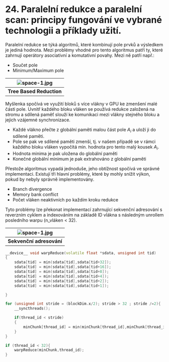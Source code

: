 # 24. Paralelní redukce a paralelní scan: principy fungování ve vybrané technologii a příklady užití.

Paralelní redukce se týká algoritmů, které kombinují pole prvků a výsledkem je jediná hodnota. Mezi
problémy vhodné pro tento algoritmus patří ty, které zahrnují operátory asociativní a komutativní
povahy. Mezi ně patří např.:

- Součet pole
- Minimum/Maximum pole


| ![space-1.jpg](https://miro.medium.com/max/1318/1*Og9Zs9jCSeBigqVVqw0sDA.png) |
|:-----------------------------------------------------------------------------:|
|                          <b>Tree Based Reduction</b>                          |


Myšlenka spočívá ve využití bloků s více vlákny v GPU ke zmenšení malé části pole. Uvnitř každého
bloku vláken se používá redukce založená na stromu a sdílená paměť slouží ke komunikaci mezi vlákny
stejného bloku a jejich vzájemné synchronizace.

- Každé vlákno přečte z globální paměti malou část pole $A_i$ a uloží ji do sdílené paměti.
- Pole se pak ve sdílené paměti zmenší, tj. v našem případě se v rámci každého bloku vláken vypočítá min. hodnota pro tento malý kousek $A_i$.
- Hodnota minima je pak uložena do globální paměti
- Konečné globální minimum je pak extrahováno z globální paměti

Přestože algoritmus vypadá jednoduše, jeho obtížnost spočívá ve správné implementaci. Existují tři hlavní problémy, které by mohly snížit výkon, pokud by nebyly správně implementovány.

- Branch divergence
- Memory bank conflict
- Počet vláken neaktivních po každím kroku redukce

Tyto problémy lze překonat implementací zahrnující sekvenční adresování s reverzním cyklem a 
indexováním na základě ID vlákna s následným unrollem posledního warpu (n_vláken < 32).

| ![space-1.jpg](https://miro.medium.com/max/1400/1*l1uoTZpQUW8YaSjFpcMNlw.png) |
|:-----------------------------------------------------------------------------:|
|                          <b>Sekvenční adresování</b>                          |


```cpp
__device__ void warpReduce(volatile float *sdata, unsigned int tid) 
{
    sdata[tid] = min(sdata[tid],sdata[tid+32]);
    sdata[tid] = min(sdata[tid],sdata[tid+16]);
    sdata[tid] = min(sdata[tid],sdata[tid+8]);
    sdata[tid] = min(sdata[tid],sdata[tid+4]);
    sdata[tid] = min(sdata[tid],sdata[tid+2]);
    sdata[tid] = min(sdata[tid],sdata[tid+1]);

}

for (unsigned int stride = (blockDim.x/2); stride > 32 ; stride /=2){
    __syncthreads();

    if(thread_id < stride)
    {
        minChunk[thread_id] = min(minChunk[thread_id],minChunk[thread_id + stride]);
    }
}

if (thread_id < 32){
    warpReduce(minChunk,thread_id);
}
```
